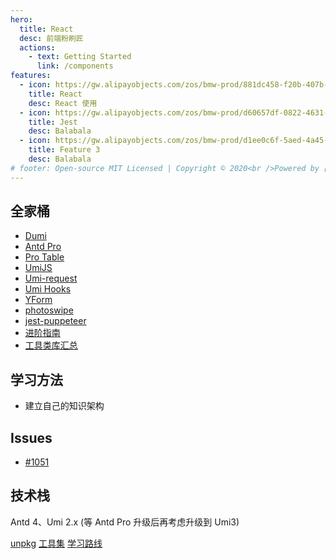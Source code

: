 ```yaml
---
hero:
  title: React
  desc: 前端粉刷匠
  actions:
    - text: Getting Started
      link: /components
features:
  - icon: https://gw.alipayobjects.com/zos/bmw-prod/881dc458-f20b-407b-947a-95104b5ec82b/k79dm8ih_w144_h144.png
    title: React
    desc: React 使用
  - icon: https://gw.alipayobjects.com/zos/bmw-prod/d60657df-0822-4631-9d7c-e7a869c2f21c/k79dmz3q_w126_h126.png
    title: Jest
    desc: Balabala
  - icon: https://gw.alipayobjects.com/zos/bmw-prod/d1ee0c6f-5aed-4a45-a507-339a4bfe076c/k7bjsocq_w144_h144.png
    title: Feature 3
    desc: Balabala
# footer: Open-source MIT Licensed | Copyright © 2020<br />Powered by [dumi](https://d.umijs.org)
---
```


## 全家桶

- [Dumi](https://d.umijs.org/)
- [Antd Pro](https://github.com/ant-design/ant-design-pro/)
- [Pro Table](https://protable.ant.design/)
- [UmiJS](https://umijs.org/zh-CN)
- [Umi-request](https://github.com/umijs/umi-request)
- [Umi Hooks](https://github.com/umijs/hooks)
- [YForm](https://father-doc-yform.now.sh/)
- [photoswipe](https://github.com/dimsemenov/photoswipe)
- [jest-puppeteer](https://github.com/smooth-code/jest-puppeteer)
- [进阶指南](https://juejin.im/post/5e7c08bde51d455c4c66ddad#heading-23)
- [工具类库汇总](https://juejin.im/post/5ba7d5dd5188255c6140cc9d)

## 学习方法

- 建立自己的知识架构

## Issues

- [#1051](https://github.com/umijs/umi/issues/1051)

## 技术栈

Antd 4、Umi 2.x (等 Antd Pro 升级后再考虑升级到 Umi3)

[unpkg](https://www.unpkg.com/)
[工具集](https://juejin.im/post/5e7b70b651882535fb1d5cc4#heading-29)
[学习路线](https://zhuanlan.zhihu.com/p/21935921)
